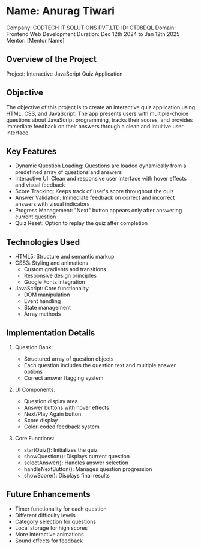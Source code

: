 # Name: Anurag Tiwari
Company: CODTECH IT SOLUTIONS PVT.LTD
ID: CT08DQL
Domain: Frontend Web Development
Duration: Dec 12th 2024 to Jan 12th 2025
Mentor: [Mentor Name]

## Overview of the Project

Project: Interactive JavaScript Quiz Application

## Objective

The objective of this project is to create an interactive quiz application using HTML, CSS, and JavaScript. The app presents users with multiple-choice questions about JavaScript programming, tracks their scores, and provides immediate feedback on their answers through a clean and intuitive user interface.

## Key Features

- Dynamic Question Loading: Questions are loaded dynamically from a predefined array of questions and answers
- Interactive UI: Clean and responsive user interface with hover effects and visual feedback
- Score Tracking: Keeps track of user's score throughout the quiz
- Answer Validation: Immediate feedback on correct and incorrect answers with visual indicators
- Progress Management: "Next" button appears only after answering current question
- Quiz Reset: Option to replay the quiz after completion

## Technologies Used

- HTML5: Structure and semantic markup
- CSS3: Styling and animations
  - Custom gradients and transitions
  - Responsive design principles
  - Google Fonts integration
- JavaScript: Core functionality
  - DOM manipulation
  - Event handling
  - State management
  - Array methods

## Implementation Details

1. Question Bank:
   - Structured array of question objects
   - Each question includes the question text and multiple answer options
   - Correct answer flagging system

2. UI Components:
   - Question display area
   - Answer buttons with hover effects
   - Next/Play Again button
   - Score display
   - Color-coded feedback system

3. Core Functions:
   - startQuiz(): Initializes the quiz
   - showQuestion(): Displays current question
   - selectAnswer(): Handles answer selection
   - handleNextButton(): Manages question progression
   - showScore(): Displays final results

## Future Enhancements

- Timer functionality for each question
- Different difficulty levels
- Category selection for questions
- Local storage for high scores
- More interactive animations
- Sound effects for feedback
